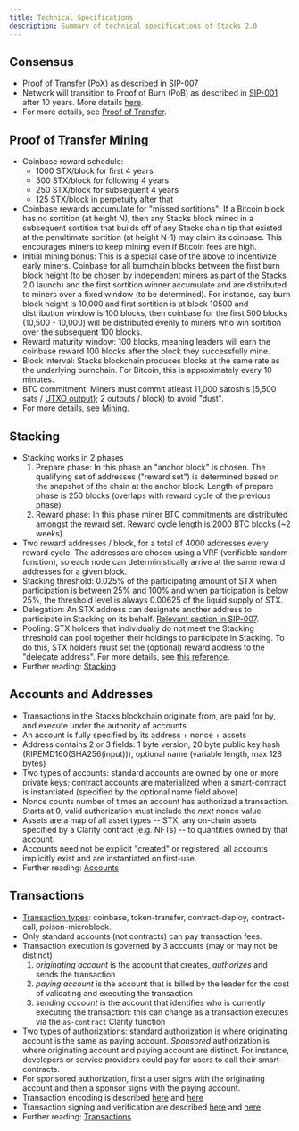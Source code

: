 ```yaml
---
title: Technical Specifications
description: Summary of technical specifications of Stacks 2.0
---
```


## Consensus

- Proof of Transfer (PoX) as described in [SIP-007](https://github.com/blockstack/stacks-blockchain/blob/master/sip/sip-007-stacking-consensus.md)
- Network will transition to Proof of Burn (PoB) as described in [SIP-001](https://github.com/blockstack/stacks-blockchain/blob/master/sip/sip-001-burn-election.md) after 10 years. More details [here](https://github.com/blockstack/stacks-blockchain/blob/master/sip/sip-001-burn-election.md).
- For more details, see [Proof of Transfer](/understand-stacks/proof-of-transfer).

## Proof of Transfer Mining

- Coinbase reward schedule:
  - 1000 STX/block for first 4 years
  - 500 STX/block for following 4 years
  - 250 STX/block for subsequent 4 years
  - 125 STX/block in perpetuity after that
- Coinbase rewards accumulate for "missed sortitions": If a Bitcoin block has no sortition (at height N), then any Stacks block mined in a subsequent sortition that builds off of any Stacks chain tip that existed at the penultimate sortition (at height N-1) may claim its coinbase. This encourages miners to keep mining even if Bitcoin fees are high.
- Initial mining bonus: This is a special case of the above to incentivize early miners. Coinbase for all burnchain blocks between the first burn block height (to be chosen by independent miners as part of the Stacks 2.0 launch) and the first sortition winner accumulate and are distributed to miners over a fixed window (to be determined). For instance, say burn block height is 10,000 and first sortition is at block 10500 and distribution window is 100 blocks, then coinbase for the first 500 blocks (10,500 - 10,000) will be distributed evenly to miners who win sortition over the subsequent 100 blocks.
- Reward maturity window: 100 blocks, meaning leaders will earn the coinbase reward 100 blocks after the block they successfully mine.
- Block interval: Stacks blockchain produces blocks at the same rate as the underlying burnchain. For Bitcoin, this is approximately every 10 minutes.
- BTC commitment: Miners must commit atleast 11,000 satoshis (5,500 sats / [UTXO output](https://learnmeabitcoin.com/technical/utxo)); 2 outputs / block) to avoid "dust".
- For more details, see [Mining](/understand-stacks/mining).

## Stacking

- Stacking works in 2 phases
  1. Prepare phase: In this phase an "anchor block" is chosen. The qualifying set of addresses ("reward set") is determined based on the snapshot of the chain at the anchor block. Length of prepare phase is 250 blocks (overlaps with reward cycle of the previous phase).
  2. Reward phase: In this phase miner BTC commitments are distributed amongst the reward set. Reward cycle length is 2000 BTC blocks (~2 weeks).
- Two reward addresses / block, for a total of 4000 addresses every reward cycle. The addresses are chosen using a VRF (verifiable random function), so each node can deterministically arrive at the same reward addresses for a given block.
- Stacking threshold: 0.025% of the participating amount of STX when participation is between 25% and 100% and when participation is below 25%, the threshold level is always 0.00625 of the liquid supply of STX.
- Delegation: An STX address can designate another address to participate in Stacking on its behalf. [Relevant section in SIP-007](https://github.com/blockstack/stacks-blockchain/blob/master/sip/sip-007-stacking-consensus.md#stacker-delegation).
- Pooling: STX holders that individually do not meet the Stacking threshold can pool together their holdings to participate in Stacking. To do this, STX holders must set the (optional) reward address to the "delegate address". For more details, see [this reference](/references/stacking-contract#delegate-stx).
- Further reading: [Stacking](/understand-stacks/stacking)

## Accounts and Addresses

- Transactions in the Stacks blockchain originate from, are paid for by, and execute under the authority of accounts
- An account is fully specified by its address + nonce + assets
- Address contains 2 or 3 fields: 1 byte version, 20 byte public key hash (RIPEMD160(SHA256(input))), optional name (variable length, max 128 bytes)
- Two types of accounts: standard accounts are owned by one or more private keys; contract accounts are materialized when a smart-contract is instantiated (specified by the optional name field above)
- Nonce counts number of times an account has authorized a transaction. Starts at 0, valid authorization must include the _next_ nonce value.
- Assets are a map of all asset types -- STX, any on-chain assets specified by a Clarity contract (e.g. NFTs) -- to quantities owned by that account.
- Accounts need not be explicit "created" or registered; all accounts implicitly exist and are instantiated on first-use.
- Further reading: [Accounts](/understand-stacks/accounts)

## Transactions

- [Transaction types](/understand-stacks/transactions#types): coinbase, token-transfer, contract-deploy, contract-call, poison-microblock.
- Only standard accounts (not contracts) can pay transaction fees.
- Transaction execution is governed by 3 accounts (may or may not be distinct)
  1. _originating account_ is the account that creates, _authorizes_ and sends the transaction
  2. _paying account_ is the account that is billed by the leader for the cost of validating and executing the transaction
  3. _sending account_ is the account that identifies who is currently executing the transaction: this can change as a transaction executes via the `as-contract` Clarity function
- Two types of authorizations: standard authorization is where originating account is the same as paying account. _Sponsored_ authorization is where originating account and paying account are distinct. For instance, developers or service providers could pay for users to call their smart-contracts.
- For sponsored authorization, first a user signs with the originating account and then a sponsor signs with the paying account.
- Transaction encoding is described [here](https://github.com/blockstack/stacks-blockchain/blob/master/sip/sip-005-blocks-and-transactions.md#transaction-encoding) and [here](/understand-stacks/transactions#encoding)
- Transaction signing and verification are described [here](https://github.com/blockstack/stacks-blockchain/blob/master/sip/sip-005-blocks-and-transactions.md#transaction-signing-and-verifying) and [here](/understand-stacks/transactions#signature-and-verification)
- Further reading: [Transactions](/understand-stacks/transactions)
